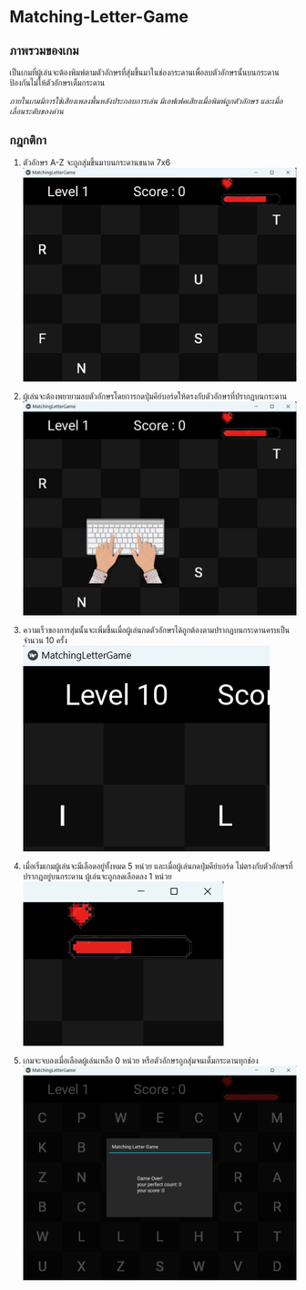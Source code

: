 # Matching-Letter-Game
## ภาพรวมของเกม
เป็นเกมที่ผู้เล่นจะต้องพิมพ์ตามตัวอักษรที่สุ่มขึ้นมาในช่องกระดานเพื่อลบตัวอักษรนั้นบนกระดานป้องกันไม่ให้ตัวอักษรเต็มกระดาน

*ภายในเกมมีการใช้เสียงเพลงพื้นหลังประกอบการเล่น มีเอฟเฟคเสียงเมื่อพิมพ์ถูกตัวอักษร และเมื่อเลื่อนระดับของด่าน*

## กฎกติกา
1. ตัวอักษร A-Z จะถูกสุ่มขึ้นมาบนกระดานขนาด 7x6 
![readme_pic01](Readme_Picture/readme_pic01.png)

2. ผู้เล่นจะต้องพยายามลบตัวอักษรโดยการกดปุ่มคีย์บอร์ดให้ตรงกับตัวอักษรที่ปรากฏบนกระดาน
![readme_pic01](Readme_Picture/readme_pic02.png)

3. ความเร็วของการสุ่มนั้นจะเพิ่มขึ้นเมื่อผู้เล่นกดตัวอักษรได้ถูกต้องตามปรากฏบนกระดานครบเป็นจำนวน 10 ครั้ง
![readme_pic01](Readme_Picture/readme_pic03.png)

4. เมื่อเริ่มเกมผู้เล่นจะมีเลือดอยู่ทั้งหมด 5 หน่วย และเมื่อผู้เล่นกดปุ่มคีย์บอร์ด ไม่ตรงกับตัวอักษรที่ปรากฏอยู่บนกระดาน ผู้เล่นจะถูกลดเลือดลง 1 หน่วย 
![readme_pic01](Readme_Picture/readme_pic04.png)

5. เกมจะจบลงเมื่อเลือดผู้เล่นเหลือ 0 หน่วย หรือตัวอักษรถูกสุ่มจนเต็มกระดานทุกช่อง
![readme_pic01](Readme_Picture/readme_pic05.png)
